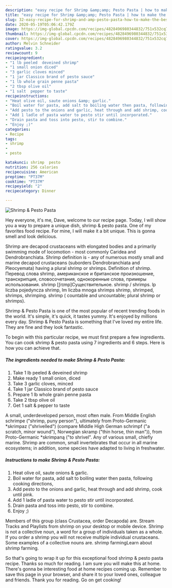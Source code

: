 ```yaml
---
description: "easy recipe for Shrimp &amp;amp; Pesto Pasta | how to make the best Shrimp &amp;amp; Pesto Pasta"
title: "easy recipe for Shrimp &amp;amp; Pesto Pasta | how to make the best Shrimp &amp;amp; Pesto Pasta"
slug: 32-easy-recipe-for-shrimp-and-amp-pesto-pasta-how-to-make-the-best-shrimp-and-amp-pesto-pasta
date: 2020-05-19T05:06:42.179Z
image: https://img-global.cpcdn.com/recipes/4828496980344832/751x532cq70/shrimp-pesto-pasta-recipe-main-photo.jpg
thumbnail: https://img-global.cpcdn.com/recipes/4828496980344832/751x532cq70/shrimp-pesto-pasta-recipe-main-photo.jpg
cover: https://img-global.cpcdn.com/recipes/4828496980344832/751x532cq70/shrimp-pesto-pasta-recipe-main-photo.jpg
author: Melvin Schneider
ratingvalue: 3.2
reviewcount: 9
recipeingredient:
- "1 lb peeled  deveined shrimp"
- "1 small onion diced"
- "3 garlic cloves minced"
- "1 jar Classico brand of pesto sauce"
- "1 lb whole grain penne pasta"
- "2 tbsp olive oil"
- "1 salt  pepper to taste"
recipeinstructions:
- "Heat olive oil, saute onions &amp; garlic."
- "Boil water for pasta, add salt to boiling water then pasta, following cooking directions,"
- "Add pesto to the onions and garlic, heat through and add shrimp, cook until pink."
- "Add 1 ladle of pasta water to pesto stir until incorporated."
- "Drain pasta and toss into pesto, stir to combine."
- "Enjoy ;)"
categories:
- Recipe
tags:
- shrimp
- 
- pesto

katakunci: shrimp  pesto 
nutrition: 256 calories
recipecuisine: American
preptime: "PT37M"
cooktime: "PT37M"
recipeyield: "2"
recipecategory: Dinner

---
```



![Shrimp &amp; Pesto Pasta](https://img-global.cpcdn.com/recipes/4828496980344832/751x532cq70/shrimp-pesto-pasta-recipe-main-photo.jpg)

Hey everyone, it's me, Dave, welcome to our recipe page. Today, I will show you a way to prepare a unique dish, shrimp &amp; pesto pasta. One of my favorites food recipe. For mine, I will make it a bit unique. This is gonna smell and look delicious.

Shrimp are decapod crustaceans with elongated bodies and a primarily swimming mode of locomotion - most commonly Caridea and Dendrobranchiata. Shrimp definition is - any of numerous mostly small and marine decapod crustaceans (suborders Dendrobranchiata and Pleocyemata) having a plural shrimp or shrimps. Definition of shrimp. Перевод слова shrimp, американское и британское произношение, транскрипция, словосочетания, однокоренные слова, примеры использования. shrimp [ʃrɪmp]Существительное. shrimp / shrimps. lp liczba pojedyncza shrimp, lm liczba mnoga shrimps shrimp, shrimped, shrimps, shrimping. shrimp ( countable and uncountable; plural shrimp or shrimps).

Shrimp &amp; Pesto Pasta is one of the most popular of recent trending foods in the world. It's simple, it's quick, it tastes yummy. It's enjoyed by millions every day. Shrimp &amp; Pesto Pasta is something that I've loved my entire life. They are fine and they look fantastic.


To begin with this particular recipe, we must first prepare a few ingredients. You can cook shrimp &amp; pesto pasta using 7 ingredients and 6 steps. Here is how you can achieve that.

<!--inarticleads1-->

##### The ingredients needed to make Shrimp &amp; Pesto Pasta:

1. Take 1 lb peeled &amp; deveined shrimp
1. Make ready 1 small onion, diced
1. Take 3 garlic cloves, minced
1. Take 1 jar Classico brand of pesto sauce
1. Prepare 1 lb whole grain penne pasta
1. Take 2 tbsp olive oil
1. Get 1 salt &amp; pepper to taste


A small, underdeveloped person, most often male. From Middle English schrimpe (&#34;shrimp, puny person&#34;), ultimately from Proto-Germanic *skrimpaz (&#34;shrivelled&#34;) (compare Middle High German schrimpf (&#34;a scratch, minor wound&#34;), Norwegian skramp (&#34;thin horse, thin man&#34;)), from Proto-Germanic *skrimpaną (&#34;to shrivel&#34;. Any of various small, chiefly marine. Shrimp are common, small invertebrates that occur in all marine ecosystems; in addition, some species have adapted to living in freshwater. 

<!--inarticleads2-->

##### Instructions to make Shrimp &amp; Pesto Pasta:

1. Heat olive oil, saute onions &amp; garlic.
1. Boil water for pasta, add salt to boiling water then pasta, following cooking directions,
1. Add pesto to the onions and garlic, heat through and add shrimp, cook until pink.
1. Add 1 ladle of pasta water to pesto stir until incorporated.
1. Drain pasta and toss into pesto, stir to combine.
1. Enjoy ;)


Members of this group (class Crustacea, order Decapoda) are. Stream Tracks and Playlists from shrimp on your desktop or mobile device. Shrimp is not a collective noun, a word for a group of individuals taken as a whole. If you order a shrimp you will not receive multiple individual crustaceans. Some examples of a collective nouns are. shrimp farmingLearn about shrimp farming. 

So that's going to wrap it up for this exceptional food shrimp &amp; pesto pasta recipe. Thanks so much for reading. I am sure you will make this at home. There's gonna be interesting food at home recipes coming up. Remember to save this page in your browser, and share it to your loved ones, colleague and friends. Thank you for reading. Go on get cooking!
